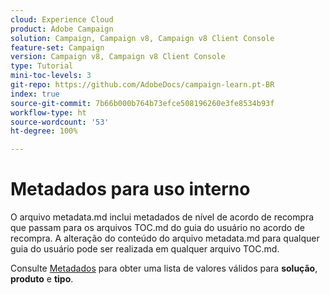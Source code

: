 ```yaml
---
cloud: Experience Cloud
product: Adobe Campaign
solution: Campaign, Campaign v8, Campaign v8 Client Console
feature-set: Campaign
version: Campaign v8, Campaign v8 Client Console
type: Tutorial
mini-toc-levels: 3
git-repo: https://github.com/AdobeDocs/campaign-learn.pt-BR
index: true
source-git-commit: 7b66b000b764b73efce508196260e3fe8534b93f
workflow-type: ht
source-wordcount: '53'
ht-degree: 100%

---
```



# Metadados para uso interno

O arquivo metadata.md inclui metadados de nível de acordo de recompra que passam para os arquivos TOC.md do guia do usuário no acordo de recompra. A alteração do conteúdo do arquivo metadata.md para qualquer guia do usuário pode ser realizada em qualquer arquivo TOC.md.

Consulte [Metadados](https://experienceleague.adobe.com/docs/authoring-guide-exl/using/editing/user-guide-setup/metadata.html?lang=pt-BR) para obter uma lista de valores válidos para **solução**, **produto** e **tipo**.
